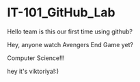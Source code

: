 # IT-101_GitHub_Lab
Hello team is this our first time using github?

Hey, anyone watch Avengers End Game yet? 

Computer Science!!!

hey it's viktoriya!:)

